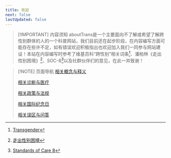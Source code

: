 ```yaml
---
title: 欢迎
next: false
lastUpdated: false
---
```


> [!IMPORTANT] 内容须知
> aboutTrans是一个主要面向不了解或希望了解跨性别群体的人的一个科普网站，我们目前还在起步阶段，在内容编写方面可能存在些许不足，如有错误欢迎积极指出也欢迎加入我们一同参与网站建设！本站在内容编写时参考了维基百科“跨性别”相关词条[^1]、潘柏林《走出性别困境》[^2]、SOC-8[^3]以及社群伙伴们的意见，在此一并致谢！

> [!NOTE] 页面导航
> [相关概念与释义](/document/concept-and-definition)
> 
> [相关诊断与医疗](/document/diagnosis-and-medical)
> 
> [相关政策与法规](/document/policy-and-regulation)
> 
> [相关国际纪念日](/document/day-and-festival)
> 
> [相关误区与问答](/document/q-and-a)

[^1]: [Transgender](https://en.wikipedia.org/wiki/Transgender)
[^2]: [走出性别困境](https://book.douban.com/subject/36473977/)
[^3]: [Standards of Care 8](https://wpath.org/publications/soc8/)
